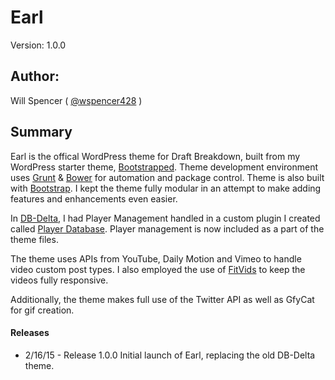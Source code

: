 # Earl

Version: 1.0.0

## Author:

Will Spencer ( [@wspencer428](http://twitter.com/wspencer428) )

## Summary

Earl is the offical WordPress theme for Draft Breakdown, built from my WordPress starter theme, [Bootstrapped](http://www.github.com/wspencer428/bootstrapped). Theme development environment uses [Grunt](http://www.gruntjs.com) & [Bower](http://www.bower.io) for automation and package control. Theme is also built with [Bootstrap](http://www.getbootstrap.com). I kept the theme fully modular in an attempt to make adding features and enhancements even easier. 

In [DB-Delta](http://www.github.com/wspencer428/DB-Delta), I had Player Management handled in a custom plugin I created called [Player Database](http://www.github.com/wspencer428/player-database). Player management is now included as a part of the theme files.

The theme uses APIs from YouTube, Daily Motion and Vimeo to handle video custom post types. I also employed the use of [FitVids](http://www.fitvidsjs.com) to keep the videos fully responsive. 

Additionally, the theme makes full use of the Twitter API as well as GfyCat for gif creation.


#### Releases

* 2/16/15 - Release 1.0.0
    Initial launch of Earl, replacing the old DB-Delta theme. 